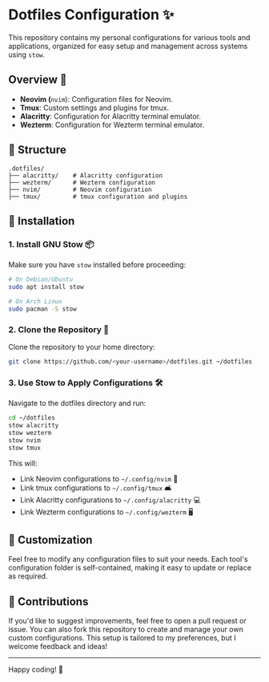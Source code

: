 # Dotfiles Configuration ✨

This repository contains my personal configurations for various tools and applications,
organized for easy setup and management across systems using `stow`.

## Overview 🌟

- **Neovim (**`nvim`):
  Configuration files for Neovim.
- **Tmux**: Custom settings and plugins for tmux.
- **Alacritty**: Configuration for Alacritty terminal emulator.
- **Wezterm**: Configuration for Wezterm terminal emulator.

## 📁 Structure

```plaintext
.dotfiles/
├── alacritty/    # Alacritty configuration
├── wezterm/      # Wezterm configuration
├── nvim/         # Neovim configuration
├── tmux/         # tmux configuration and plugins
```

## 🚀 Installation

### 1. Install GNU Stow 📦

Make sure you have `stow` installed before proceeding:

```bash
# On Debian/Ubuntu
sudo apt install stow

# On Arch Linux
sudo pacman -S stow
```

### 2. Clone the Repository 💍

Clone the repository to your home directory:

```bash
git clone https://github.com/<your-username>/dotfiles.git ~/dotfiles
```

### 3. Use Stow to Apply Configurations 🛠️

Navigate to the dotfiles directory and run:

```bash
cd ~/dotfiles
stow alacritty
stow wezterm
stow nvim
stow tmux
```

This will:

- Link Neovim configurations to `~/.config/nvim` 📝
- Link tmux configurations to `~/.config/tmux` 🛋️
- Link Alacritty configurations to `~/.config/alacritty` 💻
- Link Wezterm configurations to `~/.config/wezterm` 🖥️

## 🎨 Customization

Feel free to modify any configuration files to suit your needs. Each tool's configuration
folder is self-contained, making it easy to update or replace as required.

## 🤝 Contributions

If you'd like to suggest improvements, feel free to open a pull request or issue.
You can also fork this repository to create and manage your own custom configurations.
This setup is tailored to my preferences, but I welcome feedback and ideas!

---

Happy coding! 🚀
